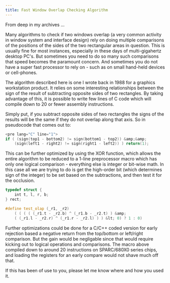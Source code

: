 ```yaml
---
title: Fast Window Overlap Checking Algorithm
---
```


From deep in my archives ...

Many algorithms to check if two windows overlap (a very common activity in window system and interface design) rely on doing multiple comparisons of the positions of the sides of the two rectangular areas in question. This is usually fine for most instances, especially in these days of multi-gigahertz desktop PC's. But sometimes you need to do so many such comparisons that speed becomes the paramount concern. And sometimes you do not have a super fast processor to rely on - such as on small hand-held devices or cell-phones.

The algorithm described here is one I wrote back in 1988 for a graphics workstation product. It relies on some interesting relationships between the sign of the result of subtracting opposite sides of two rectangles. By taking advantage of this, it is possible to write few lines of C code which will compile down to 20 or fewer assembly instructions.

Simply put, if you subtract opposite sides of two rectangles the signs of the results will be the same if they do not overlap along that axis. So in pseudocode that comes out to:

```cpp
<pre lang="C" line="1">
if ( (sign(top1 - bottom2) != sign(bottom1 - top2)) &amp;&amp;
    (sign(left1 - right2) != sign(right1 - left2)) ) return(1);
```

This can be further optimized by using the XOR function, which allows the entire algorithm to be reduced to a 1-line preprocessor macro which has only one logical comparison - everything else is integer or bit-wise math. In this case all we are trying to do is get the high-order bit (which determines sign of the integer) to be set based on the subtractions, and then test it for the occlusion.

```cpp
typedef struct {
    int t, l, r, b;
} rect;   

#define test_olap (_r1, _r2)
    ( ( ( ( (_r1.t - _r2.b) ^ (_r1.b - _r2.t) ) &amp;
    ( (_r1.l - _r2.r) ^ (_r1.r - _r2.l) ) ) &lt; 0) ? 1 : 0)
```

Further optimizations could be done for a C/C++ coded version for early rejection based a negative return from the top/bottom or left/right comparison. But the gain would be negligable since that would require kicking out to logical operations and comparisons. The macro above compiled down to around 20 instructions on SPARC/680X0 series chips, and loading the registers for an early compare would not shave much off that.

If this has been of use to you, please let me know where and how you used it.
